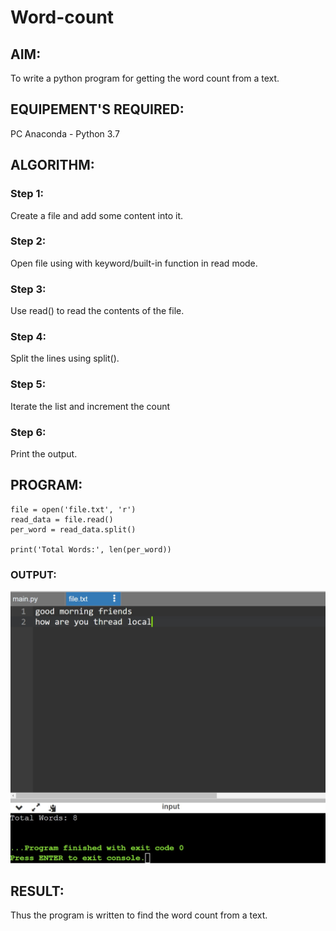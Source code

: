 # Word-count
## AIM:
To write a python program for getting the word count from a text.
## EQUIPEMENT'S REQUIRED: 
PC
Anaconda - Python 3.7
## ALGORITHM: 
### Step 1:
Create a file and add some content into it.

### Step 2:
Open file using with keyword/built-in function in read mode.

### Step 3:
Use read() to read the contents of the file.

### Step 4:
Split the lines using split().

### Step 5:
Iterate the list and increment the count

### Step 6:
Print the output.


## PROGRAM:
```
file = open('file.txt', 'r')
read_data = file.read()
per_word = read_data.split()

print('Total Words:', len(per_word))
```
### OUTPUT:
![OUTPUT](wordd.jpg)


## RESULT:
Thus the program is written to find the word count from a text.
